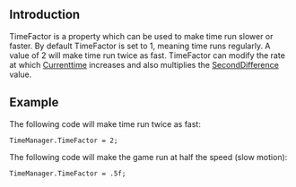 ## Introduction

TimeFactor is a property which can be used to make time run slower or faster. By default TimeFactor is set to 1, meaning time runs regularly. A value of 2 will make time run twice as fast. TimeFactor can modify the rate at which [Currenttime](/frb/docs/index.php?title=FlatRedBall.TimeManager.CurrentTime.md "FlatRedBall.TimeManager.CurrentTime") increases and also multiplies the [SecondDifference](/frb/docs/index.php?title=FlatRedBall.TimeManager.SecondDifference.md "FlatRedBall.TimeManager.SecondDifference") value.

## Example

The following code will make time run twice as fast:

    TimeManager.TimeFactor = 2;

The following code will make the game run at half the speed (slow motion):

    TimeManager.TimeFactor = .5f;
